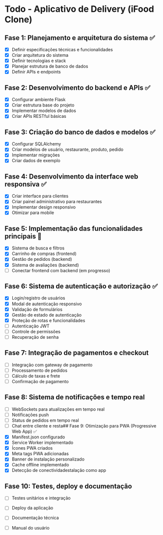 # Todo - Aplicativo de Delivery (iFood Clone)

## Fase 1: Planejamento e arquitetura do sistema ✅
- [x] Definir especificações técnicas e funcionalidades
- [x] Criar arquitetura do sistema
- [x] Definir tecnologias e stack
- [x] Planejar estrutura de banco de dados
- [x] Definir APIs e endpoints

## Fase 2: Desenvolvimento do backend e APIs ✅
- [x] Configurar ambiente Flask
- [x] Criar estrutura base do projeto
- [x] Implementar modelos de dados
- [x] Criar APIs RESTful básicas

## Fase 3: Criação do banco de dados e modelos ✅
- [x] Configurar SQLAlchemy
- [x] Criar modelos de usuário, restaurante, produto, pedido
- [x] Implementar migrações
- [x] Criar dados de exemplo

## Fase 4: Desenvolvimento da interface web responsiva ✅
- [x] Criar interface para clientes
- [x] Criar painel administrativo para restaurantes
- [x] Implementar design responsivo
- [x] Otimizar para mobile

## Fase 5: Implementação das funcionalidades principais 🔄
- [x] Sistema de busca e filtros
- [x] Carrinho de compras (frontend)
- [x] Gestão de pedidos (backend)
- [x] Sistema de avaliações (backend)
- [ ] Conectar frontend com backend (em progresso)

## Fase 6: Sistema de autenticação e autorização ✅
- [x] Login/registro de usuários
- [x] Modal de autenticação responsivo
- [x] Validação de formulários
- [x] Gestão de estado de autenticação
- [x] Proteção de rotas e funcionalidades
- [ ] Autenticação JWT
- [ ] Controle de permissões
- [ ] Recuperação de senha

## Fase 7: Integração de pagamentos e checkout
- [ ] Integração com gateway de pagamento
- [ ] Processamento de pedidos
- [ ] Cálculo de taxas e frete
- [ ] Confirmação de pagamento

## Fase 8: Sistema de notificações e tempo real
- [ ] WebSockets para atualizações em tempo real
- [ ] Notificações push
- [ ] Status de pedidos em tempo real
- [ ] Chat entre cliente e resta## Fase 9: Otimização para PWA (Progressive Web App) ✅
- [x] Manifest.json configurado
- [x] Service Worker implementado
- [x] Ícones PWA criados
- [x] Meta tags PWA adicionadas
- [x] Banner de instalação personalizado
- [x] Cache offline implementado
- [x] Detecção de conectividadestalação como app

## Fase 10: Testes, deploy e documentação
- [ ] Testes unitários e integração
- [ ] Deploy da aplicação
- [ ] Documentação técnica
- [ ] Manual do usuário


